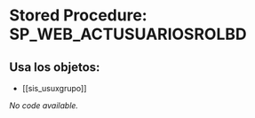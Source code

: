 # Stored Procedure: SP_WEB_ACTUSUARIOSROLBD

## Usa los objetos:
- [[sis_usuxgrupo]]

*No code available.*
